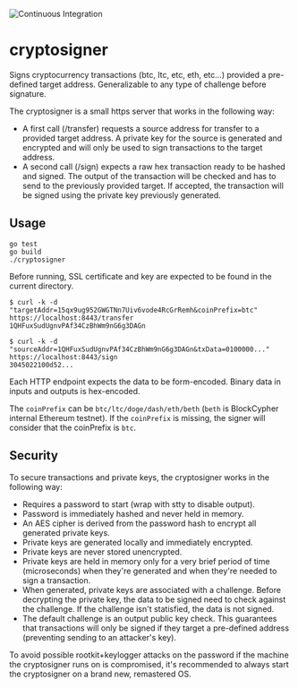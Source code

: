 ![Continuous Integration](https://github.com/blockcypher/cryptosigner/workflows/Continuous%20Integration/badge.svg)

# cryptosigner

Signs cryptocurrency transactions (btc, ltc, etc, eth, etc...) provided a pre-defined target address. Generalizable to any type of challenge before signature.

The cryptosigner is a small https server that works in the following way:

* A first call (/transfer) requests a source address for transfer to a provided target address. A private key for the source is generated and encrypted and will only be used to sign transactions to the target address.
* A second call (/sign) expects a raw hex transaction ready to be hashed and signed. The output of the transaction will be checked and has to send to the previously provided target. If accepted, the transaction will be signed using the private key previously generated.

## Usage

```shell
go test
go build
./cryptosigner
```

Before running, SSL certificate and key are expected to be found in the current directory.

```shell
$ curl -k -d "targetAddr=15qx9ug952GWGTNn7Uiv6vode4RcGrRemh&coinPrefix=btc" https://localhost:8443/transfer
1QHFuxSudUgnvPAf34CzBhWm9nG6g3DAGn

$ curl -k -d "sourceAddr=1QHFuxSudUgnvPAf34CzBhWm9nG6g3DAGn&txData=0100000..." https://localhost:8443/sign
3045022100d52...
```

Each HTTP endpoint expects the data to be form-encoded. Binary data in inputs and outputs is hex-encoded.

The `coinPrefix` can be `btc/ltc/doge/dash/eth/beth` (`beth` is BlockCypher internal Ethereum testnet). If the `coinPrefix` is missing, the signer will consider that the coinPrefix is `btc`.

## Security

To secure transactions and private keys, the cryptosigner works in the following way:

* Requires a password to start (wrap with stty to disable output).
* Password is immediately hashed and never held in memory.
* An AES cipher is derived from the password hash to encrypt all generated private keys.
* Private keys are generated locally and immediately encrypted.
* Private keys are never stored unencrypted.
* Private keys are held in memory only for a very brief period of time (microseconds) when they're generated and when they're needed to sign a transaction.
* When generated, private keys are associated with a challenge. Before decrypting the private key, the data to be signed need to check against the challenge. If the challenge isn't statisfied, the data is not signed.
* The default challenge is an output public key check. This guarantees that transactions will only be signed if they target a pre-defined address (preventing sending to an attacker's key).

To avoid possible rootkit+keylogger attacks on the password if the machine the cryptosigner runs on is compromised, it's recommended to always start the cryptosigner on a brand new, remastered OS.
